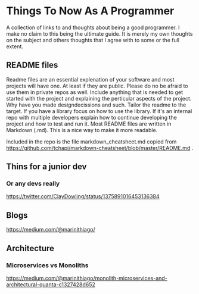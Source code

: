 # Things To Now As A Programmer
A collection of links to and thoughts about being a good programmer. I make no claim to this being the ultimate guide. It is merely my own thoughts on the subject and others thoughts that I agree with to some or the full extent.

## README files
Readme files are an essential explenation of your software and most projects will have one. At least if they are public. Please do no be afraid to use them in private repos as well. Include anything that is needed to get started with the project and explaining the perticular aspects of the project. Why have you made designdecissions and such. Tailor the readme to the target. If you have a library focus on how to use the library. If it's an internal repo with multiple developers explain how to continue developing the project and how to test and run it.
Most README files are written in Markdown (.md). This is a nice way to make it more readable.

Included in the repo is the file markdown_cheatsheet.md copied from https://github.com/tchapi/markdown-cheatsheet/blob/master/README.md .

## Thins for a junior dev
### Or any devs really
https://twitter.com/ClayDowling/status/1375891016453136384

## Blogs
https://medium.com/@marinithiago/

## Architecture
### Microservices vs Monoliths
https://medium.com/@marinithiago/monolith-microservices-and-architectural-quanta-c1327428d652
